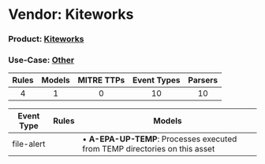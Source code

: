 Vendor: Kiteworks
=================
### Product: [Kiteworks](../ds_kiteworks_kiteworks.md)
### Use-Case: [Other](../../../../UseCases/uc_other.md)

| Rules | Models | MITRE TTPs | Event Types | Parsers |
|:-----:|:------:|:----------:|:-----------:|:-------:|
|   4   |   1    |     0      |     10      |   10    |

| Event Type | Rules | Models                                                                          |
| ---------- | ----- | ------------------------------------------------------------------------------- |
| file-alert |       |  • <b>A-EPA-UP-TEMP</b>: Processes executed from TEMP directories on this asset |